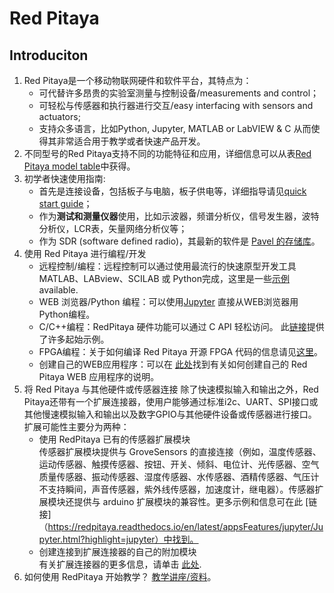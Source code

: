 # Red Pitaya
## Introduciton
1. Red Pitaya是一个移动物联网硬件和软件平台，其特点为：
   * 可代替许多昂贵的实验室测量与控制设备/measurements and control；
   * 可轻松与传感器和执行器进行交互/easy interfacing with sensors and actuators;
   * 支持众多语言，比如Python, Jupyter, MATLAB or LabVIEW & C
   从而使得其非常适合用于教学或者快速产品开发。
2. 不同型号的Red Pitaya支持不同的功能特征和应用，详细信息可以从表[Red Pitaya model table](https://redpitaya.readthedocs.io/en/latest/appsFeatures/supportedFeaturesAndApps.html)中获得。
3. 初学者快速使用指南: 
   * 首先是连接设备，包括板子与电脑，板子供电等，详细指导请见[quick start guide](https://redpitaya.readthedocs.io/en/latest/quickStart/quickStart.html)；
   * 作为**测试和测量仪器**使用，比如示波器，频谱分析仪，信号发生器，波特分析仪，LCR表，矢量网络分析仪等；
   * 作为 SDR (software defined radio)，其最新的软件是 [Pavel 的存储库](http://pavel-demin.github.io/red-pitaya-notes/)。
4. 使用 Red Pitaya 进行编程/开发
   * 远程控制/编程：远程控制可以通过使用最流行的快速原型开发工具 MATLAB、LABview、SCILAB 或 Python完成，这里是一些[示例](https://redpitaya.readthedocs.io/en/latest/appsFeatures/remoteControl/remoteControl.html) available.
   *  WEB 浏览器/Python 编程：可以使用[Jupyter](https://redpitaya.readthedocs.io/en/latest/appsFeatures/jupyter/Jupyter.html?highlight=jupyte) 直接从WEB浏览器用Python编程。
   * C/C++编程：RedPitaya 硬件功能可以通过 C API 轻松访问。 此[链接](https://redpitaya.readthedocs.io/en/latest/appsFeatures/remoteControl/remoteControl.html#examples)提供了许多起始示例。
   * FPGA编程：关于如何编译 Red Pitaya 开源 FPGA 代码的信息请见[这里](https://redpitaya.readthedocs.io/en/latest/developerGuide/fpga.html)。
   * 创建自己的WEB应用程序：可以在 [此处](https://redpitaya.readthedocs.io/en/latest/developerGuide/software/webApps.html)找到有关如何创建自己的 Red Pitaya WEB 应用程序的说明。 
5. 将 Red Pitaya 与其他硬件或传感器连接
   除了快速模拟输入和输出之外，Red Pitaya还带有一个扩展连接器，使用户能够通过标准i2c、UART、SPI接口或其他慢速模拟输入和输出以及数字GPIO与其他硬件设备或传感器进行接口。扩展可能性主要分为两种：
   * 使用 RedPitaya 已有的传感器扩展模块  
     传感器扩展模块提供与 GroveSensors 的直接连接（例如，温度传感器、运动传感器、触摸传感器、按钮、开关、倾斜、电位计、光传感器、空气质量传感器、振动传感器、湿度传感器、水传感器、酒精传感器、气压计不支持瞬间，声音传感器，紫外线传感器，加速度计，继电器）。传感器扩展模块还提供与 arduino 扩展模块的兼容性。更多示例和信息可在此 [链接]（https://redpitaya.readthedocs.io/en/latest/appsFeatures/jupyter/Jupyter.html?highlight=jupyter）中找到。
   * 创建连接到扩展连接器的自己的附加模块  
     有关扩展连接器的更多信息，请单击 [此处](https://redpitaya.readthedocs.io/en/latest/developerGuide/125-14/extent.html).
6. 如何使用 RedPitaya 开始教学？
   [教学讲座/资料](https://redpitaya.readthedocs.io/en/latest/teaching/teaching.html)。
